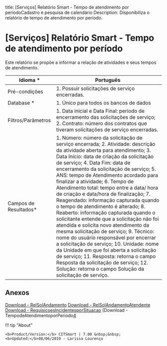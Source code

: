 title:  [Serviços] Relatório Smart - Tempo de atendimento por períodoCadastro e pesquisa de calendário
Description: Disponibiliza o relatório de tempo de atendimento por período. 
# [Serviços] Relatório Smart - Tempo de atendimento por período

Este relatório se propõe a informar a relação de atividades e seus tempos de atendimento.

| Idioma *              | Português                                                                                                                                                                                                                                                                                                                                                                                                                                                                                                                                                                                                                                                                                                                                                                                                                                                                                                                                            |
|-----------------------|------------------------------------------------------------------------------------------------------------------------------------------------------------------------------------------------------------------------------------------------------------------------------------------------------------------------------------------------------------------------------------------------------------------------------------------------------------------------------------------------------------------------------------------------------------------------------------------------------------------------------------------------------------------------------------------------------------------------------------------------------------------------------------------------------------------------------------------------------------------------------------------------------------------------------------------------------|
| Pré-condições         | 1. Possuir solicitações de serviço encerradas.                                                                                                                                                                                                                                                                                                                                                                                                                                                                                                                                                                                                                                                                                                                                                                                                                                                                                                       |
| Database *            | 1. Único para todos os bancos de dados                                                                                                                                                                                                                                                                                                                                                                                                                                                                                                                                                                                                                                                                                                                                                                                                                                                                                                               |
| Filtros/Parâmetros    | 1. Data inicial e Data Final: período de encerramento das solicitações de serviço; 2. Contrato: número dos contratos que tiveram solicitações de serviço encerradas.                                                                                                                                                                                                                                                                                                                                                                                                                                                                                                                                                                                                                                                                                                                                                                                 |
| Campos de Resultados* | 1. Número: número da solicitação de serviço encerrada; 2. Atividade: descrição da atividade aberta para atendimento; 3. Data Início: data de criação da solicitação de serviço; 4. Data Fim: data de encerramento da solicitação de serviço; 5. ANS: tempo de Atendimento acordado para finalizar a atividade; 6. Tempo de Atendimento total: tempo entre a data/ hora de criação e data/hora de finalização; 7. Reagendado: informação capturada quando o tempo de atendimento é alterado; 8. Reaberto: informação capturada quando o solicitante entende que a solicitação não foi atendida e solicita novo atendimento da mesma solicitação de serviço; 9. Técnico: nome do usuário responsável por encerrar a solicitação de serviço; 10. Unidade: nome da Unidade em que foi aberta a solicitação de serviço; 11. Resposta: retorna o campo Resposta da solicitação de serviço; 12. Solução: retorna o campo Solução da solicitação de serviço. |


Anexos
--------

[Download - RelSolAndamento][1]
[Download - RelSolAndamentoAtendente][2]
[Download - RequisicoesIncidentesporSituacao][3]
[Download - TempodeAtendimentoporPeriodo[4]


!!! tip "About"

    <b>Product/Version:</b> CITSmart | 7.00 &nbsp;&nbsp;
    <b>Updated:</b>08/06/2019 - Larissa Lourenço

[1]:RelSolAndamento.citreport
[2]:RelSolAndamentoAtendente.citreport
[3]:RelSolAndamentoAtendente.citreport
[4]:Tempodeatendimentoporperiodo.citreport
